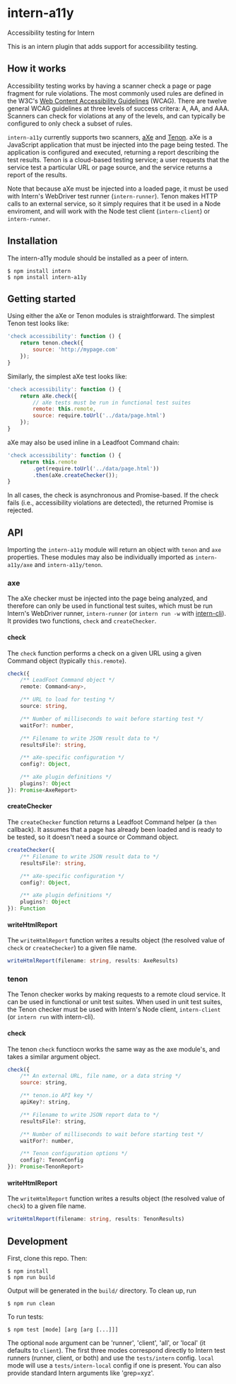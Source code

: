 # intern-a11y

Accessibility testing for Intern

This is an intern plugin that adds support for accessibility testing.

## How it works

Accessibility testing works by having a scanner check a page or page fragment for rule violations. The most commonly used rules are defined in the W3C's [Web Content Accessibility Guidelines](https://www.w3.org/WAI/intro/wcag.php) (WCAG). There are twelve general WCAG guidelines at three levels of success critera: A, AA, and AAA. Scanners can check for violations at any of the levels, and can typically be configured to only check a subset of rules.

`intern-a11y` currently supports two scanners, [aXe](https://github.com/dequelabs/axe-core) and [Tenon](https://tenon.io). aXe is a JavaScript application that must be injected into the page being tested. The application is configured and executed, returning a report describing the test results. Tenon is a cloud-based testing service; a user requests that the service test a particular URL or page source, and the service returns a report of the results.

Note that because aXe must be injected into a loaded page, it must be used with Intern's WebDriver test runner (`intern-runner`). Tenon makes HTTP calls to an external service, so it simply requires that it be used in a Node enviroment, and will work with the Node test client (`intern-client`) or `intern-runner`.

## Installation

The intern-a11y module should be installed as a peer of intern.

```
$ npm install intern
$ npm install intern-a11y
```

## Getting started

Using either the aXe or Tenon modules is straightforward. The simplest Tenon test looks like:

```js
'check accessibility': function () {
	return tenon.check({
		source: 'http://mypage.com'
	});
}
```

Similarly, the simplest aXe test looks like:

```js
'check accessibility': function () {
	return aXe.check({
		// aXe tests must be run in functional test suites
		remote: this.remote,
		source: require.toUrl('../data/page.html')
	});
}
```

aXe may also be used inline in a Leadfoot Command chain:

```js
'check accessibility': function () {
	return this.remote
		.get(require.toUrl('../data/page.html'))
		.then(aXe.createChecker());
}
```

In all cases, the check is asynchronous and Promise-based. If the check fails (i.e., accessibility violations are detected), the returned Promise is rejected.

## API

Importing the `intern-a11y` module will return an object with `tenon` and `axe` properties. These modules may also be individually imported as `intern-a11y/axe` and `intern-a11y/tenon`.

### axe

The aXe checker must be injected into the page being analyzed, and therefore can only be used in functional test suites, which must be run Intern's WebDriver runner, `intern-runner` (or `intern run -w` with [intern-cli](https://github.com/theintern/intern-cli)). It provides two functions, `check` and `createChecker`.

#### check

The `check` function performs a check on a given URL using a given Command object (typically `this.remote`).

```typescript
check({
	/** LeadFoot Command object */
	remote: Command<any>,

	/** URL to load for testing */
	source: string,

	/** Number of milliseconds to wait before starting test */
	waitFor?: number,

	/** Filename to write JSON result data to */
	resultsFile?: string,

	/** aXe-specific configuration */
	config?: Object,

	/** aXe plugin definitions */
	plugins?: Object
}): Promise<AxeReport>
```

#### createChecker

The `createChecker` function returns a Leadfoot Command helper (a `then` callback). It assumes that a page has already been loaded and is ready to be tested, so it doesn't need a source or Command object.

```typescript
createChecker({
	/** Filename to write JSON result data to */
	resultsFile?: string,

	/** aXe-specific configuration */
	config?: Object,

	/** aXe plugin definitions */
	plugins?: Object
}): Function
```

#### writeHtmlReport

The `writeHtmlReport` function writes a results object (the resolved value of `check` or `createChecker`) to a given file name.

```typescript
writeHtmlReport(filename: string, results: AxeResults)
```

### tenon

The Tenon checker works by making requests to a remote cloud service. It can be used in functional or unit test suites. When used in unit test suites, the Tenon checker must be used with Intern's Node client, `intern-client` (or `intern run` with intern-cli).

#### check

The tenon `check` functiocn works the same way as the axe module's, and takes a similar argument object.

```js
check({
	/** An external URL, file name, or a data string */
	source: string,

	/** tenon.io API key */
	apiKey?: string,

	/** Filename to write JSON report data to */
	resultsFile?: string,

	/** Number of milliseconds to wait before starting test */
	waitFor?: number,

	/** Tenon configuration options */
	config?: TenonConfig
}): Promise<TenonReport>
```

#### writeHtmlReport

The `writeHtmlReport` function writes a results object (the resolved value of `check`) to a given file name.

```typescript
writeHtmlReport(filename: string, results: TenonResults)
```

## Development

First, clone this repo. Then:

```
$ npm install
$ npm run build
```

Output will be generated in the `build/` directory. To clean up, run 

```
$ npm run clean
```

To run tests:

```
$ npm test [mode] [arg [arg [...]]]
```

The optional `mode` argument can be 'runner', 'client', 'all', or 'local' (it defaults to `client`). The first three modes correspond directly to Intern test runners (runner, client, or both) and use the `tests/intern` config. `local` mode will use a `tests/intern-local` config if one is present. You can also provide standard Intern arguments like 'grep=xyz'.
